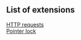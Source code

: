 ## List of extensions
[HTTP requests](https://gdavid04.github.io/ScratchExtensions/HTTP_requests)  
[Pointer lock](https://gdavid04.github.io/ScratchExtensions/Pointer_lock)  

